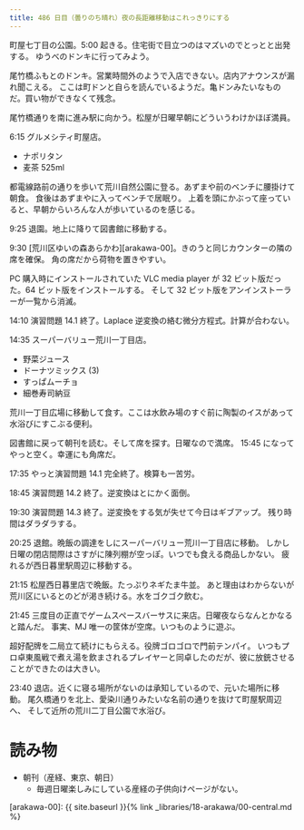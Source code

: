 ```yaml
---
title: 486 日目（曇りのち晴れ）夜の長距離移動はこれっきりにする
---
```


町屋七丁目の公園。5:00 起きる。住宅街で目立つのはマズいのでとっとと出発する。
ゆうべのドンキに行ってみよう。

尾竹橋ふもとのドンキ。営業時間外のようで入店できない。店内アナウンスが漏れ聞こえる。
ここは町ドンと自らを読んでいるようだ。亀ドンみたいなものだ。買い物ができなくて残念。

尾竹橋通りを南に進み駅に向かう。松屋が日曜早朝にどういうわけかほぼ満員。

6:15 グルメシティ町屋店。
* ナポリタン
* 麦茶 525ml

都電線路前の通りを歩いて荒川自然公園に登る。あずまや前のベンチに腰掛けて朝食。
食後はあずまやに入ってベンチで居眠り。
上着を頭にかぶって座っていると、早朝からいろんな人が歩いているのを感じる。

9:25 退園。地上に降りて図書館に移動する。

9:30 [荒川区ゆいの森あらかわ][arakawa-00]。きのうと同じカウンターの隣の席を確保。
角の席だから荷物を置きやすい。

PC 購入時にインストールされていた VLC media player が 32 ビット版だった。64 ビット版をインストールする。
そして 32 ビット版をアンインストーラーが一覧から消滅。

14:10 演習問題 14.1 終了。Laplace 逆変換の絡む微分方程式。計算が合わない。

14:35 スーパーバリュー荒川一丁目店。
* 野菜ジュース
* ドーナツミックス (3)
* すっぱムーチョ
* 細巻寿司納豆

荒川一丁目広場に移動して食す。ここは水飲み場のすぐ前に陶製のイスがあって水浴びにすこぶる便利。

図書館に戻って朝刊を読む。そして席を探す。日曜なので満席。
15:45 になってやっと空く。幸運にも角席だ。

17:35 やっと演習問題 14.1 完全終了。検算も一苦労。

18:45 演習問題 14.2 終了。逆変換はとにかく面倒。

19:30 演習問題 14.3 終了。逆変換をする気が失せて今日はギブアップ。
残り時間はダラダラする。

20:25 退館。晩飯の調達をしにスーパーバリュー荒川一丁目店に移動。
しかし日曜の閉店間際はさすがに陳列棚が空っぽ。いつでも食える商品しかない。
疲れるが西日暮里駅周辺に移動する。

21:15 松屋西日暮里店で晩飯。たっぷりネギたま牛並。
あと理由はわからないが荒川区にいるとのどが渇き続ける。水をゴクゴク飲む。

21:45 三度目の正直でゲームスペースバーサスに来店。日曜夜ならなんとかなると踏んだ。
事実、MJ 唯一の筐体が空席。いつものように遊ぶ。

超好配牌を二局立て続けにもらえる。役牌ゴロゴロで門前テンパイ。
いつもプロ卓東風戦で煮え湯を飲まされるプレイヤーと同卓したのだが、彼に放銃させることができたのは大きい。

23:40 退店。近くに寝る場所がないのは承知しているので、元いた場所に移動。
尾久橋通りを北上、愛染川通りみたいな名前の通りを抜けて町屋駅周辺へ、
そして近所の荒川二丁目公園で水浴び。

# 読み物

* 朝刊（産経、東京、朝日）
  * 毎週日曜楽しみにしている産経の子供向けページがない。

[arakawa-00]: {{ site.baseurl }}{% link _libraries/18-arakawa/00-central.md %}
